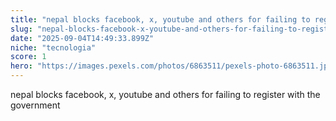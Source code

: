 ```yaml
---
title: "nepal blocks facebook, x, youtube and others for failing to register with the government"
slug: "nepal-blocks-facebook-x-youtube-and-others-for-failing-to-register-with-the-gove"
date: "2025-09-04T14:49:33.899Z"
niche: "tecnologia"
score: 1
hero: "https://images.pexels.com/photos/6863511/pexels-photo-6863511.jpeg?auto=compress&cs=tinysrgb&fit=crop&h=627&w=1200&auto=compress&cs=tinysrgb&w=1024&h=576&fit=crop"
---
```


nepal blocks facebook, x, youtube and others for failing to register with the government
